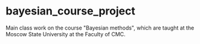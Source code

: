 # bayesian_course_project
Main class work on the course "Bayesian methods", which are taught at the Moscow State University at the Faculty of CMC.
